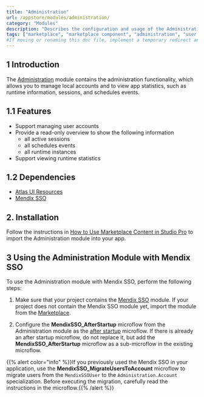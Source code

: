 ```yaml
---
title: "Administration"
url: /appstore/modules/administration/
category: "Modules"
description: "Describes the configuration and usage of the Administration module, which is available in the Mendix Marketplace."
tags: ["marketplace", "marketplace component", "administration", "user management", "platform support"]
#If moving or renaming this doc file, implement a temporary redirect and let the respective team know they should update the URL in the product. See Mapping to Products for more details. 
---
```


## 1 Introduction

The [Administration](https://marketplace.mendix.com/link/component/23513) module contains the administration functionality, which allows you to manage local accounts and to view app statistics, such as runtime information, sessions, and schedules events.

## 1.1 Features

- Support managing user accounts
- Provide a read-only overview to show the following information
  - all active sessions
  - all schedules events
  - all runtime instances
- Support viewing runtime statistics

## 1.2 Dependencies

- [Atlas UI Resources](https://marketplace.mendix.com/link/component/104730)
- [Mendix SSO](https://marketplace.mendix.com/link/component/111349)

## 2. Installation

Follow the instructions in [How to Use Marketplace Content in Studio Pro](https://docs.mendix.com/appstore/general/app-store-content/) to import the Administration module into your app.

## 3 Using the Administration Module with Mendix SSO

To use the Administration module with Mendix SSO, perform the following steps:

1. Make sure that your project contains the [Mendix SSO](https://marketplace.mendix.com/link/component/111349) module. If your project does not contain the Mendix SSO module yet, import the module from the [Marketplace](https://marketplace.mendix.com/link/component/111349).

2. Configure the **MendixSSO_AfterStartup** microflow from the Administration module as the [after startup](/refguide/app-settings/#after-startup) microflow. If there is already an after startup microflow, do not replace it, but add the **MendixSSO_AfterStartup** microflow as a sub-microflow in the existing microflow.

{{% alert color="info" %}}If you previously used the Mendix SSO in your application, use the **MendixSSO_MigrateUsersToAccount** microflow to migrate users from the `MendixSSOUser` to the `Administration.Account` specialization. Before executing the migration, carefully read the instructions in the microflow.{{% /alert %}}
